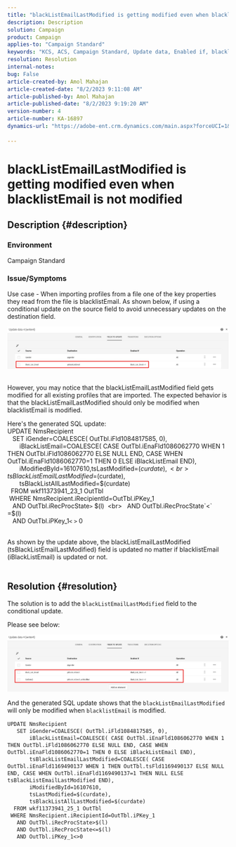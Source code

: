 ```yaml
---
title: "blackListEmailLastModified is getting modified even when blacklistEmail is not modified"
description: Description
solution: Campaign
product: Campaign
applies-to: "Campaign Standard"
keywords: "KCS, ACS, Campaign Standard, Update data, Enabled if, blacklistEmail, blackListEmailLastModified "
resolution: Resolution
internal-notes: 
bug: False
article-created-by: Amol Mahajan
article-created-date: "8/2/2023 9:11:08 AM"
article-published-by: Amol Mahajan
article-published-date: "8/2/2023 9:19:20 AM"
version-number: 4
article-number: KA-16897
dynamics-url: "https://adobe-ent.crm.dynamics.com/main.aspx?forceUCI=1&pagetype=entityrecord&etn=knowledgearticle&id=d2a14d7e-1431-ee11-bdf3-6045bd006b3d"

---
```

# blackListEmailLastModified is getting modified even when blacklistEmail is not modified

## Description {#description}


### <b>Environment</b>

Campaign Standard



### <b>Issue/Symptoms</b>

Use case - When importing profiles from a file one of the key properties they read from the file is blacklistEmail. As shown below, if using a conditional update on the source field to avoid unnecessary updates on the destination field.



![](assets/___d3a14d7e-1431-ee11-bdf3-6045bd006b3d___.jpeg)


<br>However, you may notice that the blackListEmailLastModified field gets modified for all existing profiles that are imported. The expected behavior is that the blackListEmailLastModified should only be modified when  blacklistEmail is modified.

Here's the generated SQL update:
<br>UPDATE NmsRecipient 
<br>   SET iGender=COALESCE( OutTbl.iFld1084817585, 0),
<br>       iBlackListEmail=COALESCE( CASE OutTbl.iEnaFld1086062770 WHEN 1 THEN OutTbl.iFld1086062770 ELSE NULL END, CASE WHEN OutTbl.iEnaFld1086062770=1 THEN 0 ELSE iBlackListEmail END),
<br>       iModifiedById=16107610,tsLastModified=$(curdate),
<br>       tsBlackListEmailLastModified=$(curdate),
<br>       tsBlackListAllLastModified=$(curdate) 
<br>  FROM wkf11373941_23_1 OutTbl 
<br> WHERE NmsRecipient.iRecipientId=OutTbl.iPKey_1 
<br>   AND OutTbl.iRecProcState`>` $(l) 
<br>   AND OutTbl.iRecProcState`<` =$(l) 
<br>   AND OutTbl.iPKey_1`<` `>` 0


<br>As shown by the update above, the blackListEmailLastModified (tsBlackListEmailLastModified) field is updated no matter if blacklistEmail (iBlackListEmail) is updated or not.
<br> 

## Resolution {#resolution}


The solution is to add the `blackListEmailLastModified` field to the conditional update.

Please see below:

![](assets/46d6b7ee-ab97-eb11-b1ac-002248093c2a.png)

And the generated SQL update shows that the `blackListEmailLastModified` will only be modified when `blacklistEmail` is modified.




```
UPDATE NmsRecipient 
   SET iGender=COALESCE( OutTbl.iFld1084817585, 0),
       iBlackListEmail=COALESCE( CASE OutTbl.iEnaFld1086062770 WHEN 1 THEN OutTbl.iFld1086062770 ELSE NULL END, CASE WHEN OutTbl.iEnaFld1086062770=1 THEN 0 ELSE iBlackListEmail END),
       tsBlackListEmailLastModified=COALESCE( CASE OutTbl.iEnaFld1169490137 WHEN 1 THEN OutTbl.tsFld1169490137 ELSE NULL END, CASE WHEN OutTbl.iEnaFld1169490137=1 THEN NULL ELSE tsBlackListEmailLastModified END),
       iModifiedById=16107610,
       tsLastModified=$(curdate),
       tsBlackListAllLastModified=$(curdate) 
  FROM wkf11373941_25_1 OutTbl 
 WHERE NmsRecipient.iRecipientId=OutTbl.iPKey_1 
   AND OutTbl.iRecProcState>$(l) 
   AND OutTbl.iRecProcState<=$(l) 
   AND OutTbl.iPKey_1<>0
```



